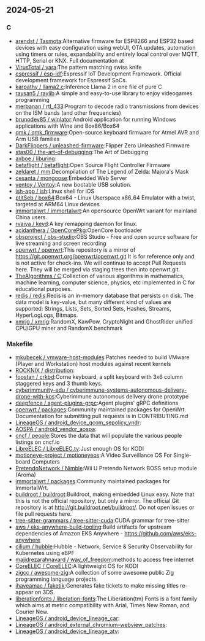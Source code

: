 ## 2024-05-21

### C

* [arendst / Tasmota](https://github.com/arendst/Tasmota):Alternative firmware for ESP8266 and ESP32 based devices with easy configuration using webUI, OTA updates, automation using timers or rules, expandability and entirely local control over MQTT, HTTP, Serial or KNX. Full documentation at
* [VirusTotal / yara](https://github.com/VirusTotal/yara):The pattern matching swiss knife
* [espressif / esp-idf](https://github.com/espressif/esp-idf):Espressif IoT Development Framework. Official development framework for Espressif SoCs.
* [karpathy / llama2.c](https://github.com/karpathy/llama2.c):Inference Llama 2 in one file of pure C
* [raysan5 / raylib](https://github.com/raysan5/raylib):A simple and easy-to-use library to enjoy videogames programming
* [merbanan / rtl_433](https://github.com/merbanan/rtl_433):Program to decode radio transmissions from devices on the ISM bands (and other frequencies)
* [brunodev85 / winlator](https://github.com/brunodev85/winlator):Android application for running Windows applications with Wine and Box86/Box64
* [qmk / qmk_firmware](https://github.com/qmk/qmk_firmware):Open-source keyboard firmware for Atmel AVR and Arm USB families
* [DarkFlippers / unleashed-firmware](https://github.com/DarkFlippers/unleashed-firmware):Flipper Zero Unleashed Firmware
* [stas00 / the-art-of-debugging](https://github.com/stas00/the-art-of-debugging):The Art of Debugging
* [axboe / liburing](https://github.com/axboe/liburing):
* [betaflight / betaflight](https://github.com/betaflight/betaflight):Open Source Flight Controller Firmware
* [zeldaret / mm](https://github.com/zeldaret/mm):Decompilation of The Legend of Zelda: Majora's Mask
* [cesanta / mongoose](https://github.com/cesanta/mongoose):Embedded Web Server
* [ventoy / Ventoy](https://github.com/ventoy/Ventoy):A new bootable USB solution.
* [ish-app / ish](https://github.com/ish-app/ish):Linux shell for iOS
* [ptitSeb / box64](https://github.com/ptitSeb/box64):Box64 - Linux Userspace x86_64 Emulator with a twist, targeted at ARM64 Linux devices
* [immortalwrt / immortalwrt](https://github.com/immortalwrt/immortalwrt):An opensource OpenWrt variant for mainland China users.
* [rvaiya / keyd](https://github.com/rvaiya/keyd):A key remapping daemon for linux.
* [acidanthera / OpenCorePkg](https://github.com/acidanthera/OpenCorePkg):OpenCore bootloader
* [obsproject / obs-studio](https://github.com/obsproject/obs-studio):OBS Studio - Free and open source software for live streaming and screen recording
* [openwrt / openwrt](https://github.com/openwrt/openwrt):This repository is a mirror of https://git.openwrt.org/openwrt/openwrt.git It is for reference only and is not active for check-ins. We will continue to accept Pull Requests here. They will be merged via staging trees then into openwrt.git.
* [TheAlgorithms / C](https://github.com/TheAlgorithms/C):Collection of various algorithms in mathematics, machine learning, computer science, physics, etc implemented in C for educational purposes.
* [redis / redis](https://github.com/redis/redis):Redis is an in-memory database that persists on disk. The data model is key-value, but many different kind of values are supported: Strings, Lists, Sets, Sorted Sets, Hashes, Streams, HyperLogLogs, Bitmaps.
* [xmrig / xmrig](https://github.com/xmrig/xmrig):RandomX, KawPow, CryptoNight and GhostRider unified CPU/GPU miner and RandomX benchmark

### Makefile

* [mkubecek / vmware-host-modules](https://github.com/mkubecek/vmware-host-modules):Patches needed to build VMware (Player and Workstation) host modules against recent kernels
* [ROCKNIX / distribution](https://github.com/ROCKNIX/distribution):
* [foostan / crkbd](https://github.com/foostan/crkbd):Corne keyboard, a split keyboard with 3x6 column staggered keys and 3 thumb keys.
* [cyberimmunity-edu / cyberimmune-systems-autonomous-delivery-drone-with-kos](https://github.com/cyberimmunity-edu/cyberimmune-systems-autonomous-delivery-drone-with-kos):Cyberimmune autonomous delivery drone prototype
* [deepfence / agent-plugins-grpc](https://github.com/deepfence/agent-plugins-grpc):Agent plugins' gRPC definitions
* [openwrt / packages](https://github.com/openwrt/packages):Community maintained packages for OpenWrt. Documentation for submitting pull requests is in CONTRIBUTING.md
* [LineageOS / android_device_qcom_sepolicy_vndr](https://github.com/LineageOS/android_device_qcom_sepolicy_vndr):
* [AOSPA / android_vendor_aospa](https://github.com/AOSPA/android_vendor_aospa):
* [cncf / people](https://github.com/cncf/people):Stores the data that will populate the various people listings on cncf.io
* [LibreELEC / LibreELEC.tv](https://github.com/LibreELEC/LibreELEC.tv):Just enough OS for KODI
* [motioneye-project / motioneyeos](https://github.com/motioneye-project/motioneyeos):A Video Surveillance OS For Single-board Computers
* [PretendoNetwork / Nimble](https://github.com/PretendoNetwork/Nimble):Wii U Pretendo Network BOSS setup module (Aroma)
* [immortalwrt / packages](https://github.com/immortalwrt/packages):Community maintained packages for ImmortalWrt.
* [buildroot / buildroot](https://github.com/buildroot/buildroot):Buildroot, making embedded Linux easy. Note that this is not the official repository, but only a mirror. The official Git repository is at http://git.buildroot.net/buildroot/. Do not open issues or file pull requests here.
* [tree-sitter-grammars / tree-sitter-cuda](https://github.com/tree-sitter-grammars/tree-sitter-cuda):CUDA grammar for tree-sitter
* [aws / eks-anywhere-build-tooling](https://github.com/aws/eks-anywhere-build-tooling):Build artifacts for upstream dependencies of Amazon EKS Anywhere - https://github.com/aws/eks-anywhere
* [cilium / hubble](https://github.com/cilium/hubble):Hubble - Network, Service & Security Observability for Kubernetes using eBPF
* [majidrezarahnavard / way_of_freedom](https://github.com/majidrezarahnavard/way_of_freedom):methods to access free internet
* [CoreELEC / CoreELEC](https://github.com/CoreELEC/CoreELEC):A lightweight OS for KODI
* [zigcc / awesome-zig](https://github.com/zigcc/awesome-zig):A collection of some awesome public Zig programming language projects.
* [ihaveamac / faketik](https://github.com/ihaveamac/faketik):Generates fake tickets to make missing titles re-appear on 3DS.
* [liberationfonts / liberation-fonts](https://github.com/liberationfonts/liberation-fonts):The Liberation(tm) Fonts is a font family which aims at metric compatibility with Arial, Times New Roman, and Courier New.
* [LineageOS / android_device_lineage_car](https://github.com/LineageOS/android_device_lineage_car):
* [LineageOS / android_external_chromium-webview_patches](https://github.com/LineageOS/android_external_chromium-webview_patches):
* [LineageOS / android_device_lineage_atv](https://github.com/LineageOS/android_device_lineage_atv):
